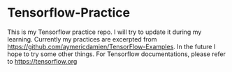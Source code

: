 # Tensorflow-Practice
This is my Tensorflow practice repo. I will try to update it during my learning.
Currently my practices are excerpted from https://github.com/aymericdamien/TensorFlow-Examples. In the future I hope to try some other things.
For Tensorflow documentations, please refer to https://tensorflow.org
